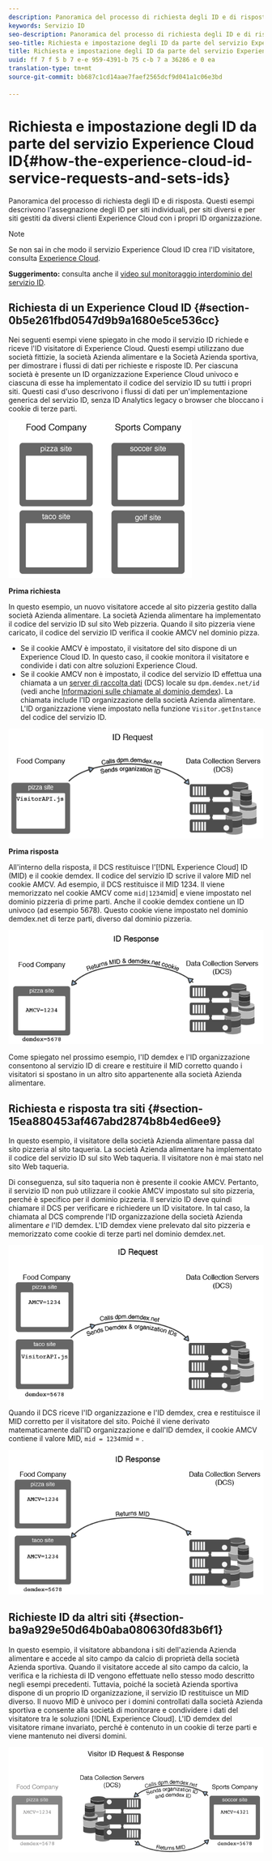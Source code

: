 ```yaml
---
description: Panoramica del processo di richiesta degli ID e di risposta. Questi esempi descrivono l'assegnazione degli ID per siti individuali, per siti diversi e per siti gestiti da diversi clienti Experience Cloud con i propri ID organizzazione.
keywords: Servizio ID
seo-description: Panoramica del processo di richiesta degli ID e di risposta. Questi esempi descrivono l'assegnazione degli ID per siti individuali, per siti diversi e per siti gestiti da diversi clienti Experience Cloud con i propri ID organizzazione.
seo-title: Richiesta e impostazione degli ID da parte del servizio Experience Cloud ID
title: Richiesta e impostazione degli ID da parte del servizio Experience Cloud ID
uuid: ff 7 f 5 b 7 e-e 959-4391-b 75 c-b 7 a 36286 e 0 ea
translation-type: tm+mt
source-git-commit: bb687c1cd14aae7faef2565dcf9d041a1c06e3bd

---
```



# Richiesta e impostazione degli ID da parte del servizio Experience Cloud ID{#how-the-experience-cloud-id-service-requests-and-sets-ids}

Panoramica del processo di richiesta degli ID e di risposta. Questi esempi descrivono l&#39;assegnazione degli ID per siti individuali, per siti diversi e per siti gestiti da diversi clienti Experience Cloud con i propri ID organizzazione.

>[!NOTE]
>
>Se non sai in che modo il servizio Experience Cloud ID crea l&#39;ID visitatore, consulta [Experience Cloud](../mcvid-introduction/mcvid-cookies.md).

**Suggerimento:** consulta anche il [ video sul monitoraggio interdominio del servizio ID](https://helpx.adobe.com/marketing-cloud-core/kb/MCID/CrossDomain.html).

## Richiesta di un Experience Cloud ID {#section-0b5e261fbd0547d9b9a1680e5ce536cc}

Nei seguenti esempi viene spiegato in che modo il servizio ID richiede e riceve l&#39;ID visitatore di Experience Cloud. Questi esempi utilizzano due società fittizie, la società Azienda alimentare e la Società Azienda sportiva, per dimostrare i flussi di dati per richieste e risposte ID. Per ciascuna società è presente un ID organizzazione Experience Cloud univoco e ciascuna di esse ha implementato il codice del servizio ID su tutti i propri siti. Questi casi d&#39;uso descrivono i flussi di dati per un&#39;implementazione generica del servizio ID, senza ID Analytics legacy o browser che bloccano i cookie di terze parti.

![](assets/sample_sites.png)

**Prima richiesta**

In questo esempio, un nuovo visitatore accede al sito pizzeria gestito dalla società Azienda alimentare. La società Azienda alimentare ha implementato il codice del servizio ID sul sito Web pizzeria. Quando il sito pizzeria viene caricato, il codice del servizio ID verifica il cookie AMCV nel dominio pizza.

* Se il cookie AMCV è impostato, il visitatore del sito dispone di un Experience Cloud ID. In questo caso, il cookie monitora il visitatore e condivide i dati con altre soluzioni Experience Cloud.
* Se il cookie AMCV non è impostato, il codice del servizio ID effettua una chiamata a un [server di raccolta dati](https://marketing.adobe.com/resources/help/en_US/aam/?f=c_compcollect.html) (DCS) locale su `dpm.demdex.net/id` (vedi anche [Informazioni sulle chiamate al dominio demdex](https://marketing.adobe.com/resources/help/en_US/aam/demdex-calls.html)). La chiamata include l&#39;ID organizzazione della società Azienda alimentare. L&#39;ID organizzazione viene impostato nella funzione `Visitor.getInstance` del codice del servizio ID.

![](assets/request1.png)

**Prima risposta**

All&#39;interno della risposta, il DCS restituisce l&#39;[!DNL Experience Cloud] ID (MID) e il cookie demdex. Il codice del servizio ID scrive il valore MID nel cookie AMCV. Ad esempio, il DCS restituisce il MID 1234. Il viene memorizzato nel cookie AMCV come `mid|1234`mid|  e viene impostato nel dominio pizzeria di prime parti. Anche il cookie demdex contiene un ID univoco (ad esempio 5678). Questo cookie viene impostato nel dominio demdex.net di terze parti, diverso dal dominio pizzeria.

![](assets/response1.png)

Come spiegato nel prossimo esempio, l&#39;ID demdex e l&#39;ID organizzazione consentono al servizio ID di creare e restituire il MID corretto quando i visitatori si spostano in un altro sito appartenente alla società Azienda alimentare.

## Richiesta e risposta tra siti {#section-15ea880453af467abd2874b8b4ed6ee9}

In questo esempio, il visitatore della società Azienda alimentare passa dal sito pizzeria al sito taqueria. La società Azienda alimentare ha implementato il codice del servizio ID sul sito Web taqueria. Il visitatore non è mai stato nel sito Web taqueria.

Di conseguenza, sul sito taqueria non è presente il cookie AMCV. Pertanto, il servizio ID non può utilizzare il cookie AMCV impostato sul sito pizzeria, perché è specifico per il dominio pizzeria. Il servizio ID deve quindi chiamare il DCS per verificare e richiedere un ID visitatore. In tal caso, la chiamata al DCS comprende l&#39;ID organizzazione della società Azienda alimentare *e* l&#39;ID demdex. L&#39;ID demdex viene prelevato dal sito pizzeria e memorizzato come cookie di terze parti nel dominio demdex.net.

![](assets/request2.png)

Quando il DCS riceve l&#39;ID organizzazione e l&#39;ID demdex, crea e restituisce il MID corretto per il visitatore del sito. Poiché il viene derivato matematicamente dall&#39;ID organizzazione e dall&#39;ID demdex, il cookie AMCV contiene il valore MID, `mid = 1234`mid = .

![](assets/response2.png)

## Richieste ID da altri siti {#section-ba9a929e50d64b0aba080630fd83b6f1}

In questo esempio, il visitatore abbandona i siti dell&#39;azienda Azienda alimentare e accede al sito campo da calcio di proprietà della società Azienda sportiva. Quando il visitatore accede al sito campo da calcio, la verifica e la richiesta di ID vengono effettuate nello stesso modo descritto negli esempi precedenti. Tuttavia, poiché la società Azienda sportiva dispone di un proprio ID organizzazione, il servizio ID restituisce un MID diverso. Il nuovo MID è univoco per i domini controllati dalla società Azienda sportiva e consente alla società di monitorare e condividere i dati del visitatore tra le soluzioni [!DNL Experience Cloud]. L&#39;ID demdex del visitatore rimane invariato, perché è contenuto in un cookie di terze parti e viene mantenuto nei diversi domini.

![](assets/req_resp.png)


